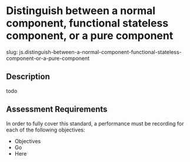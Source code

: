 # Distinguish between a normal component, functional stateless component, or a pure component

slug: js.distinguish-between-a-normal-component-functional-stateless-component-or-a-pure-component

## Description
todo

## Assessment Requirements
In order to fully cover this standard, a performance must be recording for each of the following objectives:

- Objectives
- Go
- Here